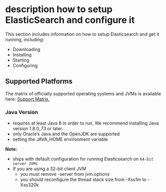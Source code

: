 # description how to setup ElasticSearch and configure it
This section includes information on how to setup Elasticsearch and get it running, including:
* Downloading
* Installing
* Starting
* Configuring

## Supported Platforms
The matrix of officially supported operating systems and JVMs is available here: [Support Matrix. ](https://www.elastic.co/support/matrix)

### Java Version
* requires at least Java 8 in order to run, We recommend installing Java version 1.8.0_73 or later.
* only Oracle’s Java and the OpenJDK are supported
* setting the JAVA_HOME environment variable

<strong>Note: </strong>
* ships with default configuration for running Elasticsearch on `64-bit server JVMs`
* If you are using a 32-bit client JVM
   * you must remove -server from jvm.options
   * you should reconfigure the thread stack size from -Xss1m to -Xss320k 

